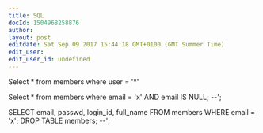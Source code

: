 ```yaml
---
title: SQL
docId: 1504968258876
author: 
layout: post
editdate: Sat Sep 09 2017 15:44:18 GMT+0100 (GMT Summer Time)
edit_user: 
edit_user_id: undefined
---
```



Select * from members where user = '*'

Select * from members where email = 'x' AND email IS NULL; --';

SELECT email, passwd, login_id, full_name FROM members WHERE email = 'x'; DROP TABLE members; --'; 